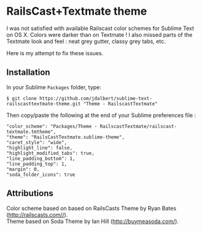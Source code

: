 # RailsCast+Textmate theme

I was not satisfied with available Railscast color schemes for Sublime Text on OS X. Colors were darker than on Textmate !
I also missed parts of the Textmate look and feel : neat grey gutter, classy grey tabs, etc.

Here is my attempt to fix these issues.

## Installation

In your Sublime `Packages` folder, type:

    $ git clone https://github.com/jdalbert/sublime-text-railscasttextmate-theme.git "Theme - RailscastTextmate"

Then copy/paste the following at the end of your Sublime preferences file :

    "color_scheme": "Packages/Theme - RailscastTextmate/railscast-textmate.tmtheme",
    "theme": "RailsCastTextmate.sublime-theme",
    "caret_style": "wide",
    "highlight_line": false,
    "highlight_modified_tabs": true,
    "line_padding_bottom": 1,
    "line_padding_top": 1,
    "margin": 0,
    "soda_folder_icons": true

## Attributions
Color scheme based on based on RailsCasts Theme by Ryan Bates (http://railscasts.com//).  
Theme based on Soda Theme by Ian Hill (http://buymeasoda.com/).
